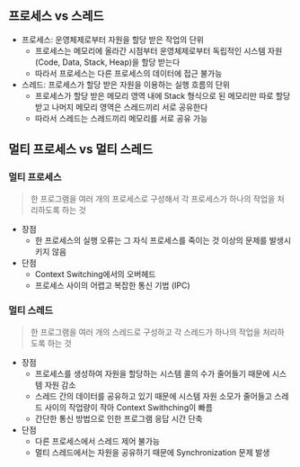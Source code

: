 ## 프로세스 vs 스레드
- 프로세스: 운영체제로부터 자원을 할당 받은 작업의 단위
  - 프로세스는 메모리에 올라간 시점부터 운영체제로부터 독립적인 시스템 자원(Code, Data, Stack, Heap)을 할당 받는다
  - 따라서 프로세스는 다른 프로세스의 데이터에 접근 불가능
- 스레드: 프로세스가 할당 받은 자원을 이용하는 실행 흐름의 단위
  - 프로세스가 할당 받은 메모리 영역 내에 Stack 형식으로 된 메모리만 따로 할당 받고 나머지 메모리 영역은 스레드끼리 서로 공유한다
  - 따라서 스레드는 스레드끼리 메모리를 서로 공유 가능 


## 멀티 프로세스 vs 멀티 스레드
### 멀티 프로세스
> 한 프로그램을 여러 개의 프로세스로 구성해서 각 프로세스가 하나의 작업을 처리하도록 하는 것

- 장점
  - 한 프로세스의 실행 오류는 그 자식 프로세스를 죽이는 것 이상의 문제를 발생시키지 않음
- 단점
  - Context Switching에서의 오버헤드
  - 프로세스 사이의 어렵고 복잡한 통신 기법 (IPC)

### 멀티 스레드
> 한 프로그램을 여러 개의 스레드로 구성하고 각 스레드가 하나의 작업을 처리하도록 하는 것

- 장점
  - 프로세스를 생성하여 자원을 할당하는 시스템 콜의 수가 줄어들기 때문에 시스템 자원 감소
  - 스레드 간의 데이터를 공유하고 있기 때문에 시스템 자원 소모가 줄어들고 스레드 사이의 작업량이 작아 Context Swithching이 빠름
  - 간단한 통신 방법으로 인한 프로그램 응답 시간 단축
- 단점
  - 다른 프로세스에서 스레드 제어 불가능
  - 멀티 스레드에서는 자원을 공유하기 때문에 Synchronization 문제 발생


